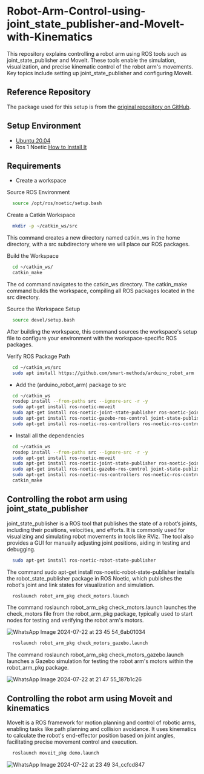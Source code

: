 # Robot-Arm-Control-using-joint_state_publisher-and-MoveIt-with-Kinematics
This repository explains controlling a robot arm using ROS tools such as joint_state_publisher and MoveIt. These tools enable the simulation, visualization, and precise kinematic control of the robot arm's movements. Key topics include setting up joint_state_publisher and configuring MoveIt.

## Reference Repository 

The package used for this setup is from the [original repository on GitHub](https://github.com/smart-methods/arduino_robot_arm).

## Setup Environment

- [Ubuntu 20.04](https://releases.ubuntu.com/20.04/)
- Ros 1 Noetic [How to Install It](https://github.com/justRuba/Installing-and-Running-Your-First-ROS-1-and-ROS-2-Nodes/tree/main)

## Requirements
- Create a workspace

Source ROS Environment 
 ```bash
   source /opt/ros/noetic/setup.bash
 ```
Create a Catkin Workspace
 ```bash
   mkdir -p ~/catkin_ws/src
 ```
This command creates a new directory named catkin_ws in the home directory, with a src subdirectory where we will place our ROS packages.

Build the Workspace 
 ```bash
   cd ~/catkin_ws/
   catkin_make
 ```
The cd command navigates to the catkin_ws directory. The catkin_make command builds the workspace, compiling all ROS packages located in the src directory.

Source the Workspace Setup 
 ```bash
   source devel/setup.bash
 ```
After building the workspace, this command sources the workspace's setup file to configure your environment with the workspace-specific ROS packages.

Verify ROS Package Path 
 ```bash
   cd ~/catkin_ws/src
   sudo apt install https://github.com/smart-methods/arduino_robot_arm
 ```

- Add the (arduino_robot_arm) package to src
```bash
  cd ~/catkin_ws
  rosdep install --from-paths src --ignore-src -r -y
  sudo apt-get install ros-noetic-moveit
  sudo apt-get install ros-noetic-joint-state-publisher ros-noetic-joint-state-publisher-gui
  sudo apt-get install ros-noetic-gazebo-ros-control joint-state-publisher
  sudo apt-get install ros-noetic-ros-controllers ros-noetic-ros-control
```


- Install all the dependencies
```bash
  cd ~/catkin_ws
  rosdep install --from-paths src --ignore-src -r -y
  sudo apt-get install ros-noetic-moveit
  sudo apt-get install ros-noetic-joint-state-publisher ros-noetic-joint-state-publisher-gui
  sudo apt-get install ros-noetic-gazebo-ros-control joint-state-publisher
  sudo apt-get install ros-noetic-ros-controllers ros-noetic-ros-control
  catkin_make
```

## Controlling the robot arm using joint_state_publisher

joint_state_publisher is a ROS tool that publishes the state of a robot’s joints, including their positions, velocities, and efforts. It is commonly used for visualizing and simulating robot movements in tools like RViz. The tool also provides a GUI for manually adjusting joint positions, aiding in testing and debugging.

 ```bash
   sudo apt-get install ros-noetic-robot-state-publisher
 ```

The command sudo apt-get install ros-noetic-robot-state-publisher installs the robot_state_publisher package in ROS Noetic, which publishes the robot's joint and link states for visualization and simulation.

 ```bash
   roslaunch robot_arm_pkg check_motors.launch
 ```

The command roslaunch robot_arm_pkg check_motors.launch launches the check_motors file from the robot_arm_pkg package, typically used to start nodes for testing and verifying the robot arm's motors.

![WhatsApp Image 2024-07-22 at 23 45 54_6ab01034](https://github.com/user-attachments/assets/8ecdf662-196b-448a-a903-35e993e8e611)

 ```bash
   roslaunch robot_arm_pkg check_motors_gazebo.launch
 ```
The command roslaunch robot_arm_pkg check_motors_gazebo.launch launches a Gazebo simulation for testing the robot arm's motors within the robot_arm_pkg package.

![WhatsApp Image 2024-07-22 at 21 47 55_187b1c26](https://github.com/user-attachments/assets/79e24626-37ad-4edd-82e9-cef72088918d)

## Controlling the robot arm using Moveit and kinematics

MoveIt is a ROS framework for motion planning and control of robotic arms, enabling tasks like path planning and collision avoidance. It uses kinematics to calculate the robot's end-effector position based on joint angles, facilitating precise movement control and execution.

 ```bash
   roslaunch moveit_pkg demo.launch
 ```

![WhatsApp Image 2024-07-22 at 23 49 34_ccfcd847](https://github.com/user-attachments/assets/a09d7558-322f-40fe-879d-e412f37a114c)

